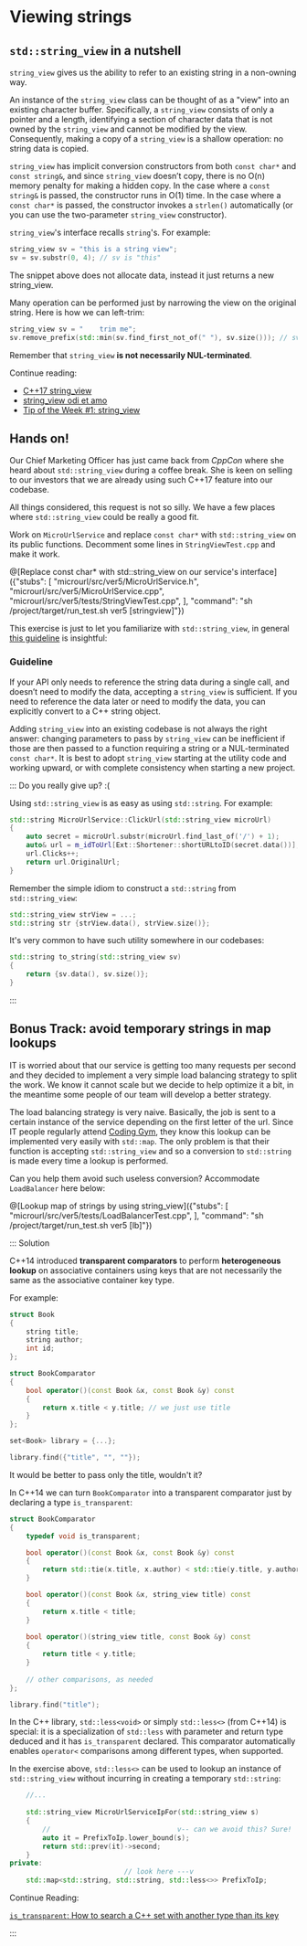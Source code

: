 # Viewing strings

## `std::string_view` in a nutshell

`string_view` gives us the ability to refer to an existing string in a non-owning way.

An instance of the `string_view` class can be thought of as a "view" into an existing character buffer. Specifically, a `string_view` consists of only a pointer and a length, identifying a section of character data that is not owned by the `string_view` and cannot be modified by the view. Consequently, making a copy of a `string_view` is a shallow operation: no string data is copied.

`string_view` has implicit conversion constructors from both `const char*` and `const string&`, and since `string_view` doesn’t copy, there is no O(n) memory penalty for making a hidden copy. In the case where a `const string&` is passed, the constructor runs in O(1) time. In the case where a `const char*` is passed, the constructor invokes a `strlen()` automatically (or you can use the two-parameter `string_view` constructor).

`string_view`'s interface recalls `string`'s. For example:

```cpp
string_view sv = "this is a string view";
sv = sv.substr(0, 4); // sv is "this"
```

The snippet above does not allocate data, instead it just returns a new string_view.

Many operation can be performed just by narrowing the view on the original string. Here is how we can left-trim:

```cpp
string_view sv = "    trim me";
sv.remove_prefix(std::min(sv.find_first_not_of(" "), sv.size())); // sv is "trim me"
```

Remember that `string_view` **is not necessarily NUL-terminated**.

Continue reading:

* [C++17 string_view](https://skebanga.github.io/string-view/)
* [string_view odi et amo](https://marcoarena.wordpress.com/2017/01/03/string_view-odi-et-amo/)
* [Tip of the Week #1: string_view](https://abseil.io/tips/1)

## Hands on!

Our Chief Marketing Officer has just came back from *CppCon* where she heard about `std::string_view` during a coffee break. She is keen on selling to our investors that we are already using such C++17 feature into our codebase.

All things considered, this request is not so silly. We have a few places where `std::string_view` could be really a good fit.

Work on `MicroUrlService` and replace `const char*` with `std::string_view` on its public functions. Decomment some lines in `StringViewTest.cpp` and make it work.

@[Replace const char* with std::string_view on our service's interface]({"stubs": [
	 "microurl/src/ver5/MicroUrlService.h",
	 "microurl/src/ver5/MicroUrlService.cpp",
	 "microurl/src/ver5/tests/StringViewTest.cpp",
	],
	"command": "sh /project/target/run_test.sh ver5 [stringview]"})

This exercise is just to let you familiarize with `std::string_view`, in general [this guideline](https://abseil.io/tips/1) is insightful:

### Guideline

If your API only needs to reference the string data during a single call, and doesn’t need to modify the data, accepting a `string_view` is sufficient. If you need to reference the data later or need to modify the data, you can explicitly convert to a C++ string object.

Adding `string_view` into an existing codebase is not always the right answer: changing parameters to pass by `string_view` can be inefficient if those are then passed to a function requiring a string or a NUL-terminated `const char*`. It is best to adopt `string_view` starting at the utility code and working upward, or with complete consistency when starting a new project.

::: Do you really give up? :(

Using `std::string_view` is as easy as using `std::string`. For example:

```cpp
std::string MicroUrlService::ClickUrl(std::string_view microUrl)
{
	auto secret = microUrl.substr(microUrl.find_last_of('/') + 1);
	auto& url = m_idToUrl[Ext::Shortener::shortURLtoID(secret.data())];
	url.Clicks++;
	return url.OriginalUrl;
}

```

Remember the simple idiom to construct a `std::string` from `std::string_view`:

```cpp
std::string_view strView = ...;
std::string str {strView.data(), strView.size()};
```

It's very common to have such utility somewhere in our codebases:

```cpp
std::string to_string(std::string_view sv)
{
    return {sv.data(), sv.size()};
}
```
:::
	
## Bonus Track: avoid temporary strings	in map lookups

IT is worried about that our service is getting too many requests per second and they decided to implement a very simple load balancing strategy to split the work. We know it cannot scale but we decide to help optimize it a bit, in the meantime some people of our team will develop a better strategy.

The load balancing strategy is very naive. Basically, the job is sent to a certain instance of the service depending on the first letter of the url. Since IT people regularly attend [Coding Gym](http://coding-gym.org), they know this lookup can be implemented very easily with `std::map`. The only problem is that their function is accepting `std::string_view` and so a conversion to `std::string` is made every time a lookup is performed.

Can you help them avoid such useless conversion? Accommodate `LoadBalancer` here below:

@[Lookup map of strings by using string_view]({"stubs": [ 
	 "microurl/src/ver5/tests/LoadBalancerTest.cpp",
	],
	"command": "sh /project/target/run_test.sh ver5 [lb]"})
	
::: Solution

C++14 introduced **transparent comparators** to perform **heterogeneous lookup** on associative containers using keys that are not necessarily the same as the associative container key type.

For example:

```cpp
struct Book
{
    string title;
    string author;
    int id;
};

struct BookComparator
{
    bool operator()(const Book &x, const Book &y) const
    {
        return x.title < y.title; // we just use title
    }
};

set<Book> library = {...};

library.find({"title", "", ""});
```

It would be better to pass only the title, wouldn't it?

In C++14 we can turn `BookComparator` into a transparent comparator just by declaring a type `is_transparent`:

```cpp
struct BookComparator
{
    typedef void is_transparent;

    bool operator()(const Book &x, const Book &y) const
    {
        return std::tie(x.title, x.author) < std::tie(y.title, y.author); // std::tie idiom
    }

    bool operator()(const Book &x, string_view title) const
    {
        return x.title < title;
    }
    
    bool operator()(string_view title, const Book &y) const
    {
        return title < y.title;
    }
    
    // other comparisons, as needed
};

library.find("title");
```

In the C++ library, `std::less<void>` or simply `std::less<>` (from C++14) is special: it is a specialization of `std::less` with parameter and return type deduced and it has `is_transparent` declared. This comparator automatically enables `operator<` comparisons among different types, when supported. 

In the exercise above, `std::less<>` can be used to lookup an instance of `std::string_view` without incurring in creating a temporary `std::string`:

```cpp
    //...
    
	std::string_view MicroUrlServiceIpFor(std::string_view s)
	{
		//								 v-- can we avoid this? Sure!
		auto it = PrefixToIp.lower_bound(s);
		return std::prev(it)->second;
	}
private:
                            // look here ---v
	std::map<std::string, std::string, std::less<>> PrefixToIp;
```

Continue Reading:

[`is_transparent`: How to search a C++ set with another type than its key](https://www.fluentcpp.com/2017/06/09/search-set-another-type-key/)

:::